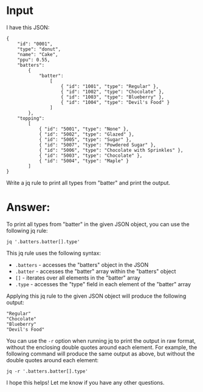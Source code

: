 # Input

I have this JSON: 

```
{
	"id": "0001",
	"type": "donut",
	"name": "Cake",
	"ppu": 0.55,
	"batters":
		{
			"batter":
				[
					{ "id": "1001", "type": "Regular" },
					{ "id": "1002", "type": "Chocolate" },
					{ "id": "1003", "type": "Blueberry" },
					{ "id": "1004", "type": "Devil's Food" }
				]
		},
	"topping":
		[
			{ "id": "5001", "type": "None" },
			{ "id": "5002", "type": "Glazed" },
			{ "id": "5005", "type": "Sugar" },
			{ "id": "5007", "type": "Powdered Sugar" },
			{ "id": "5006", "type": "Chocolate with Sprinkles" },
			{ "id": "5003", "type": "Chocolate" },
			{ "id": "5004", "type": "Maple" }
		]
}
```

Write a jq rule to print all types from "batter" and print the output.

# Answer: 

To print all types from "batter" in the given JSON object, you can use the following jq rule:

```
jq '.batters.batter[].type'

```

This jq rule uses the following syntax:

-   `.batters` - accesses the "batters" object in the JSON
-   `.batter` - accesses the "batter" array within the "batters" object
-   `[]` - iterates over all elements in the "batter" array
-   `.type` - accesses the "type" field in each element of the "batter" array

Applying this jq rule to the given JSON object will produce the following output:

```
"Regular"
"Chocolate"
"Blueberry"
"Devil's Food"

```

You can use the `-r` option when running jq to print the output in raw format, without the enclosing double quotes around each element. For example, the following command will produce the same output as above, but without the double quotes around each element:

```
jq -r '.batters.batter[].type'

```

I hope this helps! Let me know if you have any other questions.